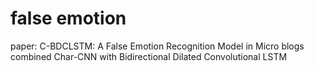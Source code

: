 # false emotion
paper: C-BDCLSTM: A False Emotion Recognition Model in Micro blogs combined Char-CNN with Bidirectional Dilated Convolutional LSTM
